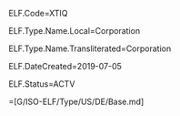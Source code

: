 ELF.Code=XTIQ

ELF.Type.Name.Local=Corporation

ELF.Type.Name.Transliterated=Corporation

ELF.DateCreated=2019-07-05

ELF.Status=ACTV

=[G/ISO-ELF/Type/US/DE/Base.md]